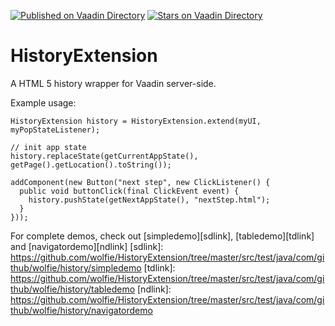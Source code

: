 [![Published on Vaadin  Directory](https://img.shields.io/badge/Vaadin%20Directory-published-00b4f0.svg)](https://vaadin.com/directory/component/history)
[![Stars on Vaadin Directory](https://img.shields.io/vaadin-directory/star/history.svg)](https://vaadin.com/directory/component/history)

# HistoryExtension

A HTML 5 history wrapper for Vaadin server-side. 

Example usage:

    HistoryExtension history = HistoryExtension.extend(myUI, myPopStateListener);
    
    // init app state
    history.replaceState(getCurrentAppState(), getPage().getLocation().toString());
    
    addComponent(new Button("next step", new ClickListener() {
      public void buttonClick(final ClickEvent event) {
        history.pushState(getNextAppState(), "nextStep.html");
      }
    }));

For complete demos, check out [simpledemo][sdlink], [tabledemo][tdlink] and [navigatordemo][ndlink]
[sdlink]: https://github.com/wolfie/HistoryExtension/tree/master/src/test/java/com/github/wolfie/history/simpledemo
[tdlink]: https://github.com/wolfie/HistoryExtension/tree/master/src/test/java/com/github/wolfie/history/tabledemo
[ndlink]: https://github.com/wolfie/HistoryExtension/tree/master/src/test/java/com/github/wolfie/history/navigatordemo
